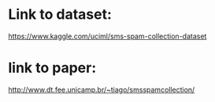 # Link to dataset:
https://www.kaggle.com/uciml/sms-spam-collection-dataset
# link to paper:
http://www.dt.fee.unicamp.br/~tiago/smsspamcollection/
